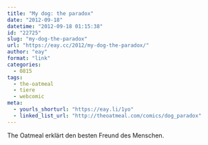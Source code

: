 ```yaml
---
title: "My dog: the paradox"
date: "2012-09-18"
datetime: "2012-09-18 01:15:38"
id: "22725"
slug: "my-dog-the-paradox"
url: "https://eay.cc/2012/my-dog-the-paradox/"
author: "eay"
format: "link"
categories:
  - 0815
tags:
  - the-oatmeal
  - tiere
  - webcomic
meta:
  - yourls_shorturl: "https://eay.li/1yo"
  - linked_list_url: "http://theoatmeal.com/comics/dog_paradox"
---
```


The Oatmeal erklärt den besten Freund des Menschen.
